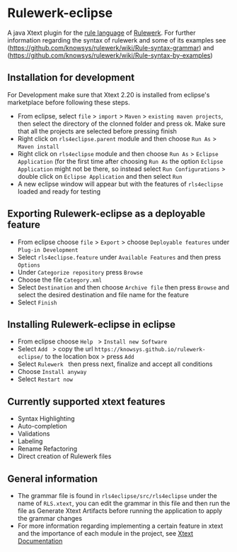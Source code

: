 # Rulewerk-eclipse


A java Xtext plugin for the [rule language](https://github.com/knowsys/rulewerk/wiki#rule-language) of [Rulewerk](https://github.com/knowsys/rulewerk). For further information regarding the syntax of rulewerk and some of its examples see (https://github.com/knowsys/rulewerk/wiki/Rule-syntax-grammar) and (https://github.com/knowsys/rulewerk/wiki/Rule-syntax-by-examples) 

Installation for development
------------
For Development make sure that Xtext 2.20 is installed from eclipse's marketplace before following these steps.
* From eclipse, select ```file``` > ```import``` > ```Maven``` > ```existing maven projects```, then select the directory of the clonned folder and press ok. Make sure that     all the projects are selected before pressing finish
* Right click on ```rls4eclipse.parent``` module and then choose ```Run As``` > ```Maven install```
* Right click on ```rls4eclipse``` module and then choose ```Run As``` > ```Eclipse Application``` (for the first time after choosing ```Run As``` the option ```Eclipse         Application``` might not be there, so instead select ```Run Configurations``` > double click on ```Eclipse Application``` and then select ```Run```
* A new eclipse window will appear but with the features of ```rls4eclipse``` loaded and ready for testing

Exporting Rulewerk-eclipse as a deployable feature
------------
* From eclipse choose ```file``` > ```Export``` > choose ```Deployable features``` under ```Plug-in Development```
* Select ```rls4eclipse.feature``` under ```Available Features``` and then press ```Options```
* Under ```Categorize repository``` press ```Browse```
* Choose the file ```Category.xml```
* Select ```Destination``` and then choose ```Archive file``` then press ```Browse``` and select the desired destination and file name for the feature
* Select ```Finish```

Installing Rulewerk-eclipse in eclipse
------------
* From eclipse choose  ```Help ``` >  ```Install new Software ```
* Select  ```Add ``` > copy the url ```https://knowsys.github.io/rulewerk-eclipse/``` to the location box > press ```Add```
* Select  ```Rulewerk ``` then press next, finalize and accept all conditions
* Choose  ```Install anyway ```
* Select  ```Restart now ```

Currently supported xtext features
------------
* Syntax Highlighting
* Auto-completion
* Validations
* Labeling
* Rename Refactoring
* Direct creation of Rulewerk files


General information
------------

* The grammar file is found in ```rls4eclipse/src/rls4eclipse``` under the name of ```RLS.xtext```, you can edit the grammar in this file and then run the file as Generate Xtext Artifacts before running the application to apply the grammar changes
* For more information regarding implementing a certain feature in xtext and the importance of each module in the project, see [Xtext Documentation](https://www.eclipse.org/Xtext/documentation/310_eclipse_support.html)

